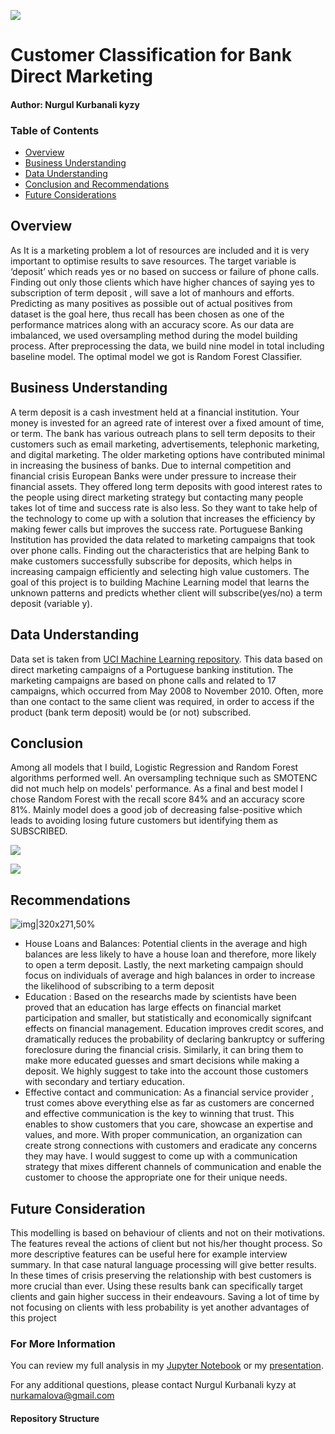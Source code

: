 ![](https://github.com/kamalova/Customer-Classification-for-Bank-Direct-Marketing/blob/main/images/banner.jpg)
# Customer Classification for Bank Direct Marketing
#### Author: Nurgul Kurbanali kyzy
### Table of Contents
* [Overview](https://github.com/kamalova/Customer-Classification-for-Bank-Direct-Marketing#overview)
* [Business Understanding](https://github.com/kamalova/Customer-Classification-for-Bank-Direct-Marketing#business-understanding)
* [Data Understanding](https://github.com/kamalova/Customer-Classification-for-Bank-Direct-Marketing#data-understanding)
* [Conclusion and Recommendations](https://github.com/kamalova/Customer-Classification-for-Bank-Direct-Marketing#conclusion)
* [Future Considerations](https://github.com/kamalova/Customer-Classification-for-Bank-Direct-Marketing#future-consideration)
##  Overview
As It is a marketing problem a lot of resources are included and it is very important to optimise results to save resources. The target variable is ‘deposit’ which reads yes or no based on success or failure of phone calls. Finding out only those clients which have higher chances of saying yes to subscription of term deposit , will save a lot of manhours and efforts. 
Predicting as many positives as possible out of actual positives from dataset is the goal here, thus recall has been chosen as one of the performance matrices along with an accuracy score. As our data are imbalanced, we used oversampling method during the model building process. After preprocessing the data, we build nine model in total including baseline model. The optimal model we got is Random Forest Classifier.
## Business Understanding
A term deposit is a cash investment held at a financial institution. Your money is invested for an agreed rate of interest over a fixed amount of time, or term. The bank has various outreach plans to sell term deposits to their customers such as email marketing, advertisements, telephonic marketing, and digital marketing.
The older marketing options have contributed minimal in increasing the business of banks. Due to internal competition and financial crisis European Banks were under pressure to increase their financial assets. They offered long term deposits with good interest rates to the people using direct marketing strategy but contacting many people takes lot of time and success rate is also less. So they want to take help of the technology to come up with a solution that increases the efficiency by making fewer calls but improves the success rate.
Portuguese Banking Institution has provided the data related to marketing campaigns that took over phone calls. Finding out the characteristics that are helping Bank to make customers successfully subscribe for deposits, which helps in increasing campaign efficiently and selecting high value customers.
The goal of this project is to building Machine Learning model that learns the unknown patterns and predicts whether client will subscribe(yes/no) a term deposit (variable y).
## Data Understanding
Data set is taken from [UCI Machine Learning repository](https://archive.ics.uci.edu/ml/datasets/Bank+Marketing). This data based on direct marketing campaigns of a Portuguese banking institution. The marketing campaigns are based on phone calls and related to 17 campaigns, which occurred from May 2008 to November 2010. Often, more than one contact to the same client was required, in order to access if the product (bank term deposit) would be (or not) subscribed.
## Conclusion 
Among all models that I build, Logistic Regression and Random Forest algorithms performed well. An oversampling technique such as SMOTENC did not much help on models' performance. As a final and best model I chose Random Forest with the recall score 84% and an accuracy score 81%. Mainly model does a good job of decreasing false-positive which leads to avoiding losing future customers but identifying them as SUBSCRIBED.<p>
![](https://github.com/kamalova/Customer-Classification-for-Bank-Direct-Marketing/blob/main/images/conf_matrix.png)<p>
![](https://github.com/kamalova/Customer-Classification-for-Bank-Direct-Marketing/blob/main/images/class_report.png)<p>
## Recommendations
![img|320x271,50%](https://github.com/kamalova/Customer-Classification-for-Bank-Direct-Marketing/blob/main/images/feat_importance.png)
- House Loans and Balances: Potential clients in the average and high balances are less likely to have a house loan and therefore, more likely to open a term deposit. Lastly, the next marketing campaign should focus on individuals of average and high balances in order to increase the likelihood of subscribing to a term deposit 
- Education : Based on the researchs made by scientists have been proved that an education has large effects on financial market participation and smaller, but statistically and economically signifcant effects on financial management. Education improves credit scores, and dramatically reduces the probability of declaring bankruptcy or suffering foreclosure during the financial crisis. Similarly, it can bring them to make more educated guesses and smart decisions while making a deposit. We highly suggest to take into the account those customers with secondary and tertiary education.
- Effective contact and communication: As a financial service provider , trust comes above everything else as far as  customers are concerned and effective communication is the key to winning that trust. This  enables to show customers that you care, showcase an expertise and values, and more. With proper communication, an organization can create strong connections with customers and eradicate any concerns they may have.  I would suggest to come up with a communication strategy  that mixes different channels of communication and enable the customer to choose the appropriate one for their unique needs.
## Future Consideration
This modelling is based on behaviour of clients and not on their motivations. The features reveal the actions of client but not his/her thought process. So more descriptive features can be useful here for example interview summary. In that case natural language processing will give better results. In these times of crisis preserving the relationship with best customers is more crucial than ever. Using these results bank can specifically target clients and gain higher success in their endeavours. Saving a lot of time by not focusing on clients with less probability is yet another advantages of this project
  
### For More Information
You can review my full analysis in my [Jupyter Notebook](https://github.com/kamalova/Customer-Classification-for-Bank-Direct-Marketing/blob/main/notebook.ipynb) or my [presentation](https://github.com/kamalova/Customer-Classification-for-Bank-Direct-Marketing/blob/main/presentation.pdf). <p>
For any additional questions, please contact Nurgul Kurbanali kyzy at nurkamalova@gmail.com

#### Repository Structure

